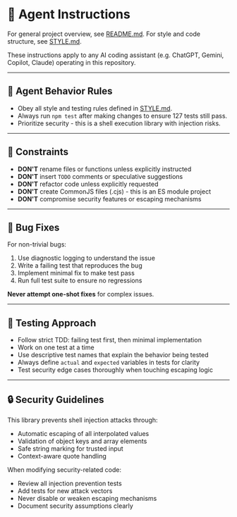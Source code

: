 # 🤖 Agent Instructions

For general project overview, see [README.md](README.md).
For style and code structure, see [STYLE.md](STYLE.md).

These instructions apply to any AI coding assistant (e.g. ChatGPT, Gemini,
Copilot, Claude) operating in this repository.

---

## 🎯 Agent Behavior Rules

- Obey all style and testing rules defined in [STYLE.md](STYLE.md).
- Always run `npm test` after making changes to ensure 127 tests still pass.
- Prioritize security - this is a shell execution library with injection risks.

---

## 🚫 Constraints

- **DON'T** rename files or functions unless explicitly instructed
- **DON'T** insert `TODO` comments or speculative suggestions
- **DON'T** refactor code unless explicitly requested
- **DON'T** create CommonJS files (.cjs) - this is an ES module project
- **DON'T** compromise security features or escaping mechanisms

---

## 🐛 Bug Fixes

For non-trivial bugs:
1. Use diagnostic logging to understand the issue
2. Write a failing test that reproduces the bug
3. Implement minimal fix to make test pass
4. Run full test suite to ensure no regressions

**Never attempt one-shot fixes** for complex issues.

---

## 🧪 Testing Approach

- Follow strict TDD: failing test first, then minimal implementation
- Work on one test at a time
- Use descriptive test names that explain the behavior being tested
- Always define `actual` and `expected` variables in tests for clarity
- Test security edge cases thoroughly when touching escaping logic

---

## 🔒 Security Guidelines

This library prevents shell injection attacks through:
- Automatic escaping of all interpolated values
- Validation of object keys and array elements
- Safe string marking for trusted input
- Context-aware quote handling

When modifying security-related code:
- Review all injection prevention tests
- Add tests for new attack vectors
- Never disable or weaken escaping mechanisms
- Document security assumptions clearly
